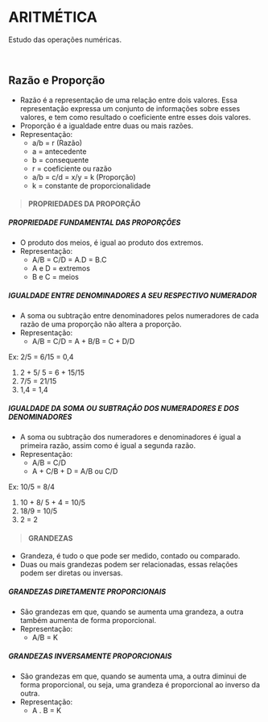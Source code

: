 # ARITMÉTICA
Estudo das operações numéricas.

<br>

## Razão e Proporção
* Razão é a representação de uma relação entre dois valores. Essa representação expressa um conjunto de informações sobre esses valores, e tem como resultado o coeficiente entre esses dois valores.
* Proporção é a igualdade entre duas ou mais razões.
* Representação:
  - a/b = r (Razão)
  - a = antecedente
  - b = consequente
  - r = coeficiente ou razão
  - a/b = c/d = x/y = k (Proporção)
  - k = constante de proporcionalidade

> #### PROPRIEDADES DA PROPORÇÃO

##### PROPRIEDADE FUNDAMENTAL DAS PROPORÇÕES
* O produto dos meios, é igual ao produto dos extremos.
* Representação:
  - A/B = C/D = A.D = B.C
  - A e D = extremos
  - B e C = meios

##### IGUALDADE ENTRE DENOMINADORES A SEU RESPECTIVO NUMERADOR
* A soma ou subtração entre denominadores pelos numeradores de cada razão de uma proporção não altera a proporção.
* Representação:
  - A/B = C/D = A + B/B = C + D/D

Ex: 2/5 = 6/15 = 0,4
1. 2 + 5/ 5 = 6 + 15/15  
2. 7/5 = 21/15
3. 1,4 = 1,4

##### IGUALDADE DA SOMA OU SUBTRAÇÃO DOS NUMERADORES E DOS DENOMINADORES
* A soma ou subtração dos numeradores e denominadores é igual a primeira razão, assim como é igual a segunda razão.
* Representação:
  - A/B = C/D 
  - A + C/B + D = A/B ou C/D

Ex: 10/5 = 8/4
1. 10 + 8/ 5 + 4  = 10/5
2. 18/9 = 10/5
3. 2 = 2

> #### GRANDEZAS
* Grandeza, é tudo o que pode ser medido, contado ou comparado. 
* Duas ou mais grandezas podem ser relacionadas, essas relações podem ser diretas ou inversas.

##### GRANDEZAS DIRETAMENTE PROPORCIONAIS
* São grandezas em que, quando se aumenta uma grandeza, a outra também aumenta de forma proporcional.
* Representação:
  - A/B = K 
  
##### GRANDEZAS INVERSAMENTE PROPORCIONAIS
* São grandezas em que, quando se aumenta uma, a outra diminui de forma proporcional, ou seja, uma grandeza é proporcional ao inverso da outra.
* Representação:
  - A . B = K 